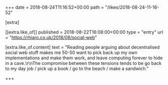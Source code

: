 +++
date = 2018-08-24T11:16:52+00:00
path = "/likes/2018-08-24-11-16-52"

[extra]

[[extra.like_of]]
published = 2018-08-22T16:08:00+00:00
type = "entry"
url = "https://rhiaro.co.uk/2018/08/social-web"

[extra.like_of.content]
text = "Reading people arguing about decentralised social web stuff makes me 50-50 want to pick back up my own implementations and make them work, and leave computing forever to hide in a cave.\r\nThe compromise between these tensions tends to be go back to my day job / pick up a book / go to the beach / make a sandwich."

+++

